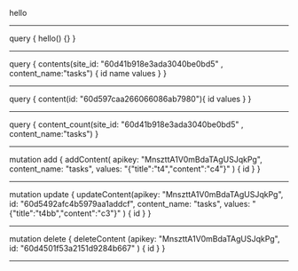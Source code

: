 

hello
***
query {
  hello() {}
}

***
query {
  contents(site_id: "60d41b918e3ada3040be0bd5" , content_name:"tasks") {
    id
    name
    values
  }
}
***
query {
  content(id: "60d597caa266066086ab7980"){
    id
    values
  }
}
***
query {
  content_count(site_id: "60d41b918e3ada3040be0bd5" , content_name:"tasks")
}
***
mutation add {
  addContent( apikey: "MnszttA1V0mBdaTAgUSJqkPg", content_name: "tasks", 
  values: "{\"title\":\"t4\",\"content\":\"c4\"}"
  ) {
    id
  }
}
***
mutation update {
  updateContent(apikey: "MnszttA1V0mBdaTAgUSJqkPg", id: "60d5492afc4b5979aa1addcf",
   content_name: "tasks", values: "{\"title\":\"t4bb\",\"content\":\"c3\"}"
   ) {
    id
  }
}
***
mutation delete {
  deleteContent (apikey: "MnszttA1V0mBdaTAgUSJqkPg", id: "60d4501f53a2151d9284b667" ) {
    id
  }
}
    
***


